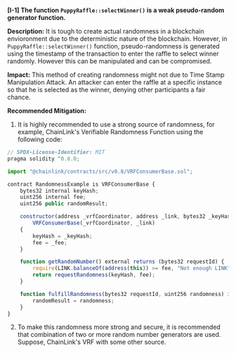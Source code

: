 **[I-1] The function `PuppyRaffle::selectWinner()` is a weak pseudo-random generator function.**

**Description:**
It is tough to create actual randomness in a blockchain envioronment due to the deterministic nature of the blockchain. However, in `PuppyRaffle::selectWinner()` function, pseudo-randomness is generated using the timestamp of the transaction to enter the raffle to select winner randomly. However this can be manipulated and can be compromised.

**Impact:**
This method of creating randomness might not due to Time Stamp Manipulation Attack. An attacker can enter the raffle at a specific instance so that he is selected as the winner, denying other participants a fair chance. 

**Recommended Mitigation:**
1. It is highly recommended to use a strong source of randomness, for example, ChainLink's Verifiable Randomness Function using the following code:
```javascript
// SPDX-License-Identifier: MIT
pragma solidity ^0.8.0;

import "@chainlink/contracts/src/v0.8/VRFConsumerBase.sol";

contract RandomnessExample is VRFConsumerBase {
    bytes32 internal keyHash;
    uint256 internal fee;
    uint256 public randomResult;

    constructor(address _vrfCoordinator, address _link, bytes32 _keyHash, uint256 _fee)
        VRFConsumerBase(_vrfCoordinator, _link)
    {
        keyHash = _keyHash;
        fee = _fee;
    }

    function getRandomNumber() external returns (bytes32 requestId) {
        require(LINK.balanceOf(address(this)) >= fee, "Not enough LINK");
        return requestRandomness(keyHash, fee);
    }

    function fulfillRandomness(bytes32 requestId, uint256 randomness) internal override {
        randomResult = randomness;
    }
}
```

2. To make this randomness more strong and secure, it is recommended that combination of two or more random number generators are used. Suppose, ChainLink's VRF with some other source.

